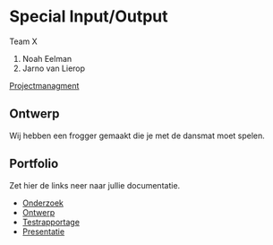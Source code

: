 # Special Input/Output
Team X
1. Noah Eelman
2. Jarno van Lierop

[Projectmanagment](https://trello.com/b/wz2I4gBK/input-output) <Trello scrumboard bijvoorbeeld>

## Ontwerp
Wij hebben een frogger gemaakt die je met de dansmat moet spelen.

## Portfolio
Zet hier de links neer naar jullie documentatie.

* [Onderzoek](https://mediacollegeamsterdam-my.sharepoint.com/:w:/g/personal/24922_ma-web_nl/EU32XUrpPntJtL250xyqXYsBUiq8gI764TjWRp2NfUywog?e=zPC4m6)
* [Ontwerp](https://mediacollegeamsterdam-my.sharepoint.com/:w:/g/personal/24922_ma-web_nl/EWtiTEPcN_1Fs6mXcUQniC0BkrICJkp3PpeFCaB-YhIJgw?e=kaS9rY)
* [Testrapportage](https://youtu.be/u7IaidBwqgc)
* [Presentatie](https://mediacollegeamsterdam-my.sharepoint.com/:p:/g/personal/24922_ma-web_nl/EWdi0Vml3YlAmfnUe1uL2EEBNTJbjqyZ80KL4hHP47vxPQ?e=fKpzc3)
